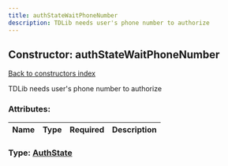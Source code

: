 ```yaml
---
title: authStateWaitPhoneNumber
description: TDLib needs user's phone number to authorize
---
```

## Constructor: authStateWaitPhoneNumber  
[Back to constructors index](index.md)



TDLib needs user's phone number to authorize

### Attributes:

| Name     |    Type       | Required | Description |
|----------|---------------|----------|-------------|



### Type: [AuthState](../types/AuthState.md)


